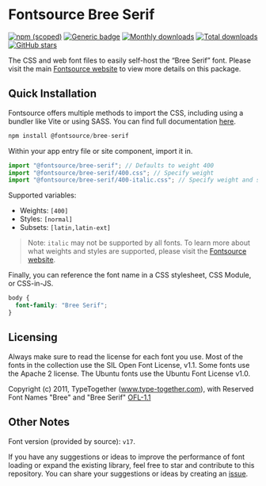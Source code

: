 # Fontsource Bree Serif

[![npm (scoped)](https://img.shields.io/npm/v/@fontsource/bree-serif?color=brightgreen)](https://www.npmjs.com/package/@fontsource/bree-serif) [![Generic badge](https://img.shields.io/badge/fontsource-passing-brightgreen)](https://github.com/fontsource/fontsource) [![Monthly downloads](https://badgen.net/npm/dm/@fontsource/bree-serif)](https://github.com/fontsource/fontsource) [![Total downloads](https://badgen.net/npm/dt/@fontsource/bree-serif)](https://github.com/fontsource/fontsource) [![GitHub stars](https://img.shields.io/github/stars/fontsource/fontsource.svg?style=social&label=Star)](https://github.com/fontsource/fontsource/stargazers)

The CSS and web font files to easily self-host the “Bree Serif” font. Please visit the main [Fontsource website](https://fontsource.org/fonts/bree-serif) to view more details on this package.

## Quick Installation

Fontsource offers multiple methods to import the CSS, including using a bundler like Vite or using SASS. You can find full documentation [here](https://fontsource.org/docs/getting-started/introduction).

```javascript
npm install @fontsource/bree-serif
```

Within your app entry file or site component, import it in.

```javascript
import "@fontsource/bree-serif"; // Defaults to weight 400
import "@fontsource/bree-serif/400.css"; // Specify weight
import "@fontsource/bree-serif/400-italic.css"; // Specify weight and style
```

Supported variables:
- Weights: `[400]`
- Styles: `[normal]`
- Subsets: `[latin,latin-ext]`

> Note: `italic` may not be supported by all fonts. To learn more about what weights and styles are supported, please visit the [Fontsource website](https://fontsource.org/fonts/bree-serif).

Finally, you can reference the font name in a CSS stylesheet, CSS Module, or CSS-in-JS.

```css
body {
  font-family: "Bree Serif";
}
```

## Licensing
Always make sure to read the license for each font you use. Most of the fonts in the collection use the SIL Open Font License, v1.1. Some fonts use the Apache 2 license. The Ubuntu fonts use the Ubuntu Font License v1.0.

Copyright (c) 2011, TypeTogether (www.type-together.com), with Reserved Font Names "Bree" and "Bree Serif"
[OFL-1.1](https://openfontlicense.org)

## Other Notes
Font version (provided by source): `v17`.

If you have any suggestions or ideas to improve the performance of font loading or expand the existing library, feel free to star and contribute to this repository. You can share your suggestions or ideas by creating an [issue](https://github.com/fontsource/fontsource/issues).